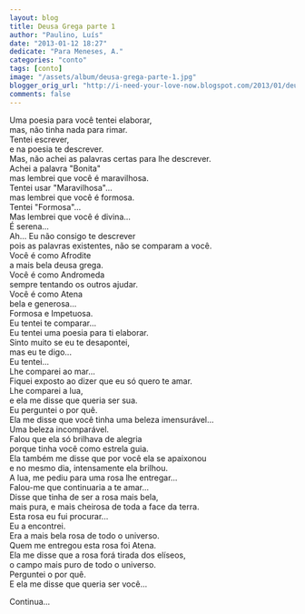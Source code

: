 ```yaml
---
layout: blog
title: Deusa Grega parte 1
author: "Paulino, Luís"
date: "2013-01-12 18:27"
dedicate: "Para Meneses, A."
categories: "conto"
tags: [conto]
image: "/assets/album/deusa-grega-parte-1.jpg"
blogger_orig_url: "http://i-need-your-love-now.blogspot.com/2013/01/deusa-grega-parte-1.html"
comments: false
---
```

Uma poesia para você tentei elaborar,\
mas, não tinha nada para rimar.\
Tentei escrever,\
e na poesia te descrever.\
Mas, não achei as palavras certas para lhe descrever.\
Achei a palavra "Bonita"\
mas lembrei que você é maravilhosa.\
Tentei usar "Maravilhosa"...\
mas lembrei que você é formosa.\
Tentei "Formosa"...\
Mas lembrei que você é divina...\
É serena...\
Ah... Eu não consigo te descrever\
pois as palavras existentes, não se comparam a você.\
Você é como Afrodite\
a mais bela deusa grega.\
Você é como Andromeda\
sempre tentando os outros ajudar.\
Você é como Atena\
bela e generosa...\
Formosa e Impetuosa.\
Eu tentei te comparar...\
Eu tentei uma poesia para ti elaborar.\
Sinto muito se eu te desapontei,\
mas eu te digo...\
Eu tentei...\
Lhe comparei ao mar...\
Fiquei exposto ao dizer que eu só quero te amar.\
Lhe comparei a lua,\
e ela me disse que queria ser sua.\
Eu perguntei o por quê.\
Ela me disse que você tinha uma beleza imensurável...\
Uma beleza incomparável.\
Falou que ela só brilhava de alegria\
porque tinha você como estrela guia.\
Ela também me disse que por você ela se apaixonou\
e no mesmo dia, intensamente ela brilhou.\
A lua, me pediu para uma rosa lhe entregar...\
Falou-me que continuaria a te amar...\
Disse que tinha de ser a rosa mais bela,\
mais pura, e mais cheirosa de toda a face da terra.\
Esta rosa eu fui procurar...\
Eu a encontrei.\
Era a mais bela rosa de todo o universo.\
Quem me entregou esta rosa foi Atena.\
Ela me disse que a rosa forá tirada dos elíseos,\
o campo mais puro de todo o universo.\
Perguntei o por quê.\
E ela me disse que queria ser você...

Continua...
